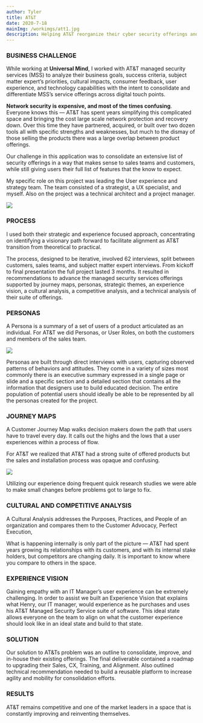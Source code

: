 ```yaml
---
author: Tyler
title: AT&T
date: 2020-7-18
mainImg: /workimgs/att1.jpg
description: Helping AT&T reorganize their cyber security offerings and focus on a user first approach to bundling, selling, and creating products.
---
```


### BUSINESS CHALLENGE

While working at **Universal Mind**, I worked with AT&T managed security
services (MSS) to analyze their business goals, success criteria, subject matter
expert’s priorities, cultural impacts, consumer feedback, user experience, and
technology capabilities with the intent to consolidate and differentiate MSS’s
service offerings across digital touch points.

**Network security is expensive, and most of the times confusing**. Everyone
knows this — AT&T has spent years simplifying this complicated space and
bringing the cost large scale network protection and recovery down. Over this
time they have partnered, acquired, or built over two dozen tools all with
specific strengths and weaknesses, but much to the dismay of those selling the
products there was a large overlap between product offerings.

<div class="aside">
<div>

Our challenge in this application was to consolidate an extensive list of
security offerings in a way that makes sense to sales teams and customers, while
still giving users their full list of features that the know to expect.

My specific role on this project was leading the User experience and strategy
team. The team consisted of a strategist, a UX specialist, and myself. Also on
the project was a technical architect and a project manager.

</div>
<div class="image">
    <img src="/workimgs/att1.jpg">
</div>
</div>

### PROCESS

I used both their strategic and experience focused approach, concentrating on
identifying a visionary path forward to facilitate alignment as AT&T transition
from theoretical to practical.

The process, designed to be iterative, involved 62 interviews, split between
customers, sales teams, and subject matter expert interviews. From kickoff to
final presentation the full project lasted 3 months. It resulted in
recommendations to advance the managed security services offerings supported by
journey maps, personas, strategic themes, an experience vision, a cultural
analysis, a competitive analysis, and a technical analysis of their suite of
offerings.

<div class="aside">
<div>

### PERSONAS

A Persona is a summary of a set of users of a product articulated as an
individual. For AT&T we did Personas, or User Roles, on both the customers and
members of the sales team.

</div>
<div class="image">

<img src="/workimgs/att-persona.png">

</div>
</div>

Personas are built through direct interviews with users, capturing observed
patterns of behaviors and attitudes. They come in a variety of sizes most
commonly there is an executive summary expressed in a single page or slide and a
specific section and a detailed section that contains all the information that
designers use to build educated decision. The entire population of potential
users should ideally be able to be represented by all the personas created for
the project.

<div class="aside">
<div>

### JOURNEY MAPS

A Customer Journey Map walks decision makers down the path that users have to
travel every day. It calls out the highs and the lows that a user experiences
within a process of flow.

For AT&T we realized that AT&T had a strong suite of offered products but the
sales and installation process was opaque and confusing.

</div>
<div class="image">

<img src="/workimgs/ATT-journeyMap.png">
</div>
</div>

Utilizing our experience doing frequent quick research studies we were able to
make small changes before problems got to large to fix.

### CULTURAL AND COMPETITIVE ANALYSIS

A Cultural Analysis addresses the Purposes, Practices, and People of an
organization and compares them to the Customer Advocacy, Perfect Execution,

What is happening internally is only part of the picture — AT&T had spent years
growing its relationships with its customers, and with its internal stake
holders, but competitors are changing daily. It is important to know where you
compare to others in the space.

### EXPERIENCE VISION

Gaining empathy with an IT Manager’s user experience can be extremely
challenging. In order to assist we built an Experience Vision that explains what
Henry, our IT manager, would experience as he purchases and uses his AT&T
Managed Security Service suite of software. This ideal state allows everyone on
the team to align on what the customer experience should look like in an ideal
state and build to that state.

### SOLUTION

Our solution to AT&Ts problem was an outline to consolidate, improve, and
in-house their existing offerings. The final deliverable contained a roadmap to
upgrading their Sales, CX, Training, and Alignment. Also outlined technical
recommendation needed to build a reusable platform to increase agility and
mobility for consolidation efforts.

### RESULTS

AT&T remains competitive and one of the market leaders in a space that is
constantly improving and reinventing themselves.
